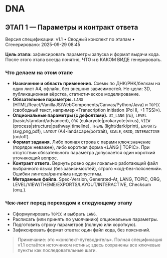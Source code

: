 # DNA

## ЭТАП 1 — Параметры и контракт ответа
Версия спецификации: v1.1 • Сводный конспект по этапам • Сгенерировано: 2025-09-29 08:45

**Цель этапа:** зафиксировать параметры запуска и формат выдачи кода. После этого этапа всегда понятно, ЧТО и в КАКОМ ВИДЕ генерировать.

### Что делаем на этом этапе
- **Назначение и область применения.** Схемы по ДНК/РНК/белкам на один лист A4, офлайн, без внешних зависимостей. Не-цели: 3D, публикационная вёрстка, статистическое моделирование.
- **Обязательные параметры.** `LANG` (HTML/React/VanillaJS/WebComponents/Canvas/Python/Java) и `TOPIC` (свободный текст, например «Transcription initiation (Pol II, +1 TSS)»).
- **Опциональные параметры (с дефолтами).** `UI_LANG` (ru), `LEVEL` (basic/standard/advanced), `ORG` (eukaryote|prokaryote|virus), `VIEW` (process|structure|pathway|timeline), `THEME` (light/dark/print), `EXPORTS` (svg,png,pdf), `LAYOUT` (A4-landscape/portrait), `SCALE`, `GRID`, `INTERACTIVE` (on/off).
- **Формат задания.** Либо полная строка с парами ключ:значение (порядок неважен), либо короткая форма «LANG | TOPIC». При отсутствии обязательного параметра допускается один короткий уточняющий вопрос.
- **Контракт ответа.** Вернуть ровно один локально работающий файл выбранного языка (без зависимостей), строго «код-без-пояснений». Ошибки линтера/рантайма недопустимы.
- **Метаданные файла.** Spec-Version, Generated-At, LANG, TOPIC, ORG, LEVEL/VIEW/THEME/EXPORTS/LAYOUT/INTERACTIVE, Checksum (опц.).

### Чек-лист перед переходом к следующему этапу
- Сформулировать `TOPIC` и выбрать `LANG`.
- Расписать (или принять по умолчанию) опциональные параметры.
- Подготовить строку параметров (полную или короткую).
- Зафиксировать формат ответа: один файл кода, без пояснений.

> Примечание: это «конспект-путеводитель». Полная спецификация v1.1 остаётся источником истины; здесь сохранены все ключевые пункты как последовательные шаги.
